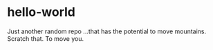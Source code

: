 # hello-world
Just another random repo
...that has the potential to move mountains.
Scratch that. To move you.
